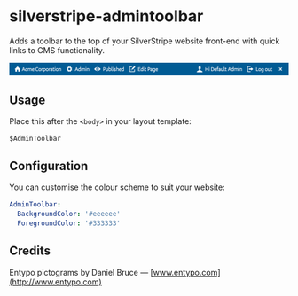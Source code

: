 # silverstripe-admintoolbar

Adds a toolbar to the top of your SilverStripe website front-end with quick links to CMS functionality.

![Screenshot](docs/images/screenshot.png)

## Usage

Place this after the `<body>` in your layout template:

```
$AdminToolbar
```

## Configuration

You can customise the colour scheme to suit your website:

```yaml
AdminToolbar:
  BackgroundColor: '#eeeeee'
  ForegroundColor: '#333333'
```

## Credits

Entypo pictograms by Daniel Bruce — [www.entypo.com](http://www.entypo.com)
